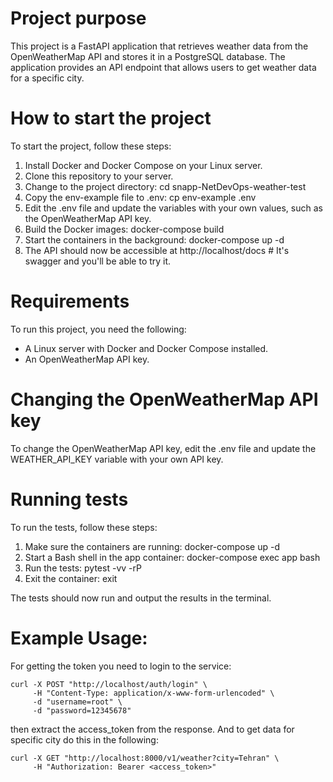 # Project purpose

This project is a FastAPI application that retrieves weather data from the OpenWeatherMap API and stores it in a PostgreSQL database. The application provides an API endpoint that allows users to get weather data for a specific city.

# How to start the project

To start the project, follow these steps:

1. Install Docker and Docker Compose on your Linux server.
2. Clone this repository to your server.
3. Change to the project directory: cd snapp-NetDevOps-weather-test
4. Copy the env-example file to .env: cp env-example .env
5. Edit the .env file and update the variables with your own values, such as the OpenWeatherMap API key.
6. Build the Docker images: docker-compose build
7. Start the containers in the background: docker-compose up -d
8. The API should now be accessible at http://localhost/docs    # It's swagger and you'll be able to try it.

# Requirements

To run this project, you need the following:

- A Linux server with Docker and Docker Compose installed.
- An OpenWeatherMap API key.

# Changing the OpenWeatherMap API key

To change the OpenWeatherMap API key, edit the .env file and update the WEATHER_API_KEY variable with your own API key.

# Running tests

To run the tests, follow these steps:

1. Make sure the containers are running: docker-compose up -d
2. Start a Bash shell in the app container: docker-compose exec app bash
3. Run the tests: pytest -vv -rP
4. Exit the container: exit

The tests should now run and output the results in the terminal.

# Example Usage:

For getting the token you need to login to the service:
```
curl -X POST "http://localhost/auth/login" \
     -H "Content-Type: application/x-www-form-urlencoded" \
     -d "username=root" \
     -d "password=12345678" 
```

then extract the access_token from the response.
And to get data for specific city do this in the following:
```
curl -X GET "http://localhost:8000/v1/weather?city=Tehran" \
     -H "Authorization: Bearer <access_token>"
```